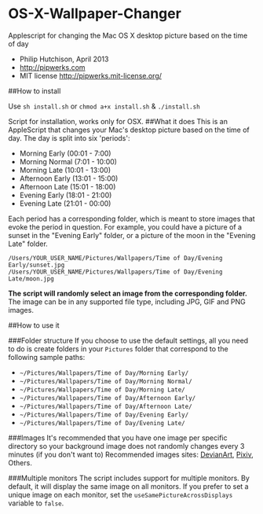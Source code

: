 OS-X-Wallpaper-Changer
======================

Applescript for changing the Mac OS X desktop picture based on the time of day

- Philip Hutchison, April 2013
- http://pipwerks.com
- MIT license http://pipwerks.mit-license.org/

##How to install

Use `sh install.sh`
or
`chmod a+x install.sh` & `./install.sh`

Script for installation, works only for OSX.
##What it does
This is an AppleScript that changes your Mac's desktop picture based on the time of day. The day is split into six 'periods':

- Morning Early (00:01 - 7:00)
- Morning Normal (7:01 - 10:00)
- Morning Late (10:01 - 13:00)
- Afternoon Early (13:01 - 15:00)
- Afternoon Late (15:01 - 18:00)
- Evening Early (18:01 - 21:00)
- Evening Late (21:01 - 00:00)

Each period has a corresponding folder, which is meant to store images that evoke the period in question. For example, you could have a picture of a sunset in the "Evening Early" folder, or a picture of the moon in the "Evening Late" folder.

    /Users/YOUR_USER_NAME/Pictures/Wallpapers/Time of Day/Evening Early/sunset.jpg
    /Users/YOUR_USER_NAME/Pictures/Wallpapers/Time of Day/Evening Late/moon.jpg

**The script will randomly select an image from the corresponding folder.** The image can be in any supported file type, including JPG, GIF and PNG images.

##How to use it

###Folder structure
If you choose to use the default settings, all you need to do is create folders in your `Pictures` folder that correspond to the following sample paths:

- `~/Pictures/Wallpapers/Time of Day/Morning Early/`
- `~/Pictures/Wallpapers/Time of Day/Morning Normal/`
- `~/Pictures/Wallpapers/Time of Day/Morning Late/`
- `~/Pictures/Wallpapers/Time of Day/Afternoon Early/`
- `~/Pictures/Wallpapers/Time of Day/Afternoon Late/`
- `~/Pictures/Wallpapers/Time of Day/Evening Early/`
- `~/Pictures/Wallpapers/Time of Day/Evening Late/`

###Images
It's recommended that you have one image per specific directory so your background image does not randomly changes every 3 minutes (if you don't want to)
Recommended images sites: [DevianArt](http://deviantart.com), [Pixiv](http://www.pixiv.net), Others.

###Multiple monitors
The script includes support for multiple monitors. By default, it will display the same image on all monitors. If you prefer to set a unique image on each monitor, set the `useSamePictureAcrossDisplays` variable to `false`. 
